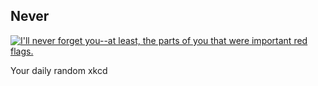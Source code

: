 ## Never
[![I'll never forget you--at least, the parts of you that were important red flags.](https://imgs.xkcd.com/comics/never.png)](https://xkcd.com/1042/ "I'll never forget you--at least, the parts of you that were important red flags.")

Your daily random xkcd
